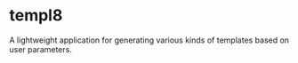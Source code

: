 # templ8
A lightweight application for generating various kinds of templates based on user parameters.

